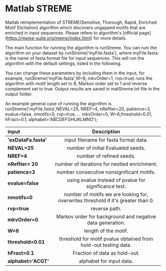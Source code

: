 # Matlab STREME

Matlab reimplementation of STREME(Sensitive, Thorough, Rapid, Enriched Motif Elicitation) algorithm which discovers ungapped motifs that are enriched in input sequences. Please refere to algorithm's [official page] (https://meme-suite.org/meme/index.html) for more details. 

The main function for running the algorithm is runStreme. You can rum the algorithm on your dataset by runStreme('myFile.fasta'), where myFile.fasta is the name of fasta format file for input sequences. This will run the algorithm with the default settings, listed in the following.

You can change these parameters  by including them in the input, for example,  runStreme('myFile.fasta',W=8, mkvOrder=1, rvp=true) runs the algorithm with motif length set to 8,  Markov order set to 1 and reverse complement set to true. Output results are saved in matStreme.txt file in the output folder.

An example general case of running the algorithm is  
runStreme('myFile.fasta',NEVAL=25, NREF=4, nRefIter=20, patience=3, evalue=false, nmotifs=0, rvp=true, ...
    mkvOrder=0, W=6,threshold=0.01, hFract=0.1, alphabet='ABCDEFGHIJKLMNO');
  
  | input       | Description | 
| :---        |    :----:   |  
| **'exDataFa.fasta'**      | input filename for fasta format data.       | 
| **NEVAL=25**  | number of initial Evaluated seeds.        | 
|  **NREF=4**        |    number of refined seeds.  |
|  **nRefIter= 20**   |    number of iterations for nestled enrichment.  |
|  **patience=3**    |    number consecutive nonsignificant motifs.   |
|  **evalue=false**   |    using evalue instead of pvalue for significance test.  |
|  **nmotifs=0**      |    number of motifs we are looking for, overwrites threshold if it's greater than 0.  |
|  **rvp=true**        |   reverse path.  |
 |  **mkvOrder=0**    |    Markov order for background and negative data generation.  |
|  **W=6**             | length of the motif.   |
|  **threshold=0.01**  |  threshold for motif pvalue obtained from hold-out testing data.   |
|  **hFract=0.1**     |   Fraction of data as hold-out.  |
|  **alphabet='ACGT'**   |     alphabet for input data.  |
